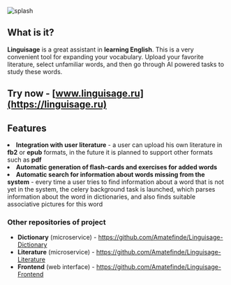 ![splash](https://github.com/Amatefinde/Linguisage-Core/assets/90966720/5e5565ee-b525-40ee-9724-00e5aeb686d3)
## What is it?
**Linguisage** is a great assistant in **learning English**. This is a very convenient tool for expanding your vocabulary. Upload your favorite literature, select unfamiliar words, and then go through AI powered tasks to study these words.

## Try now - [www.linguisage.ru](https://linguisage.ru)

## Features 
<li> <b>Integration with user literature</b>  - a user can upload his own literature in <b>fb2</b> or <b>epub</b> formats, in the future it is planned to support other formats such as <b>pdf</b> </li>
<li> <b>Automatic generation of flash-cards and exercises for added words</b> </li>
<li> <b>Automatic search for information about words missing from the system</b>  - every time a user tries to find information about a word that is not yet in the system, the celery background task is launched, which parses information about the word in dictionaries, and also finds suitable associative pictures for this word </li> 

### Other repositories of project
- **Dictionary** (microservice) - https://github.com/Amatefinde/Linguisage-Dictionary
- **Literature** (microservice) - https://github.com/Amatefinde/Linguisage-Literature
- **Frontend** (web interface) - https://github.com/Amatefinde/Linguisage-Frontend


